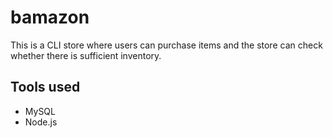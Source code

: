 # bamazon

This is a CLI store where users can purchase items and the store can check whether there is sufficient inventory.

## Tools used
- MySQL
- Node.js

